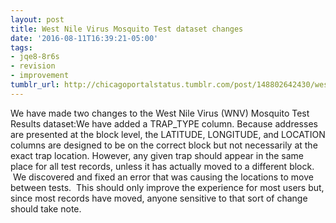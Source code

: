 ```yaml
---
layout: post
title: West Nile Virus Mosquito Test dataset changes
date: '2016-08-11T16:39:21-05:00'
tags:
- jqe8-8r6s
- revision
- improvement
tumblr_url: http://chicagoportalstatus.tumblr.com/post/148802642430/west-nile-virus-mosquito-test-dataset-changes
---
```

We have made two changes to the West Nile Virus (WNV) Mosquito Test Results dataset:We have added a TRAP_TYPE column.
Because addresses are presented at the block level, the LATITUDE, LONGITUDE, and LOCATION columns are designed to be on the correct block but not necessarily at the exact trap location. However, any given trap should appear in the same place for all test records, unless it has actually moved to a different block.  We discovered and fixed an error that was causing the locations to move between tests.  This should only improve the experience for most users but, since most records have moved, anyone sensitive to that sort of change should take note.
